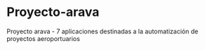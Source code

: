 # Proyecto-arava
Proyecto arava - 7 aplicaciones destinadas a la automatización de proyectos aeroportuarios 
